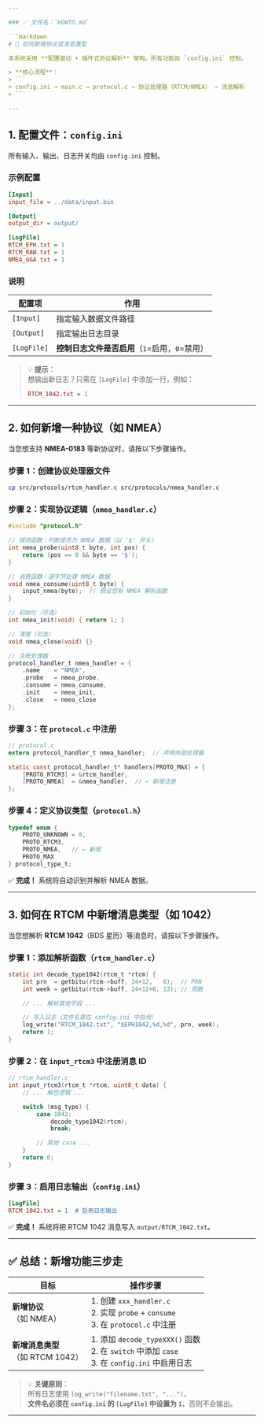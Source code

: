 ```yaml
---

### ✅ 文件名：`HOWTO.md`

```markdown
# 📄 如何新增协议或消息类型

本系统采用 **配置驱动 + 插件式协议解析** 架构。所有功能由 `config.ini` 控制。

> **核心流程**：
> ```
> config.ini → main.c → protocol.c → 协议处理器（RTCM/NMEA） → 消息解析
> ```

---
```


## 1. 配置文件：`config.ini`

所有输入、输出、日志开关均由 `config.ini` 控制。

### 示例配置

```ini
[Input]
input_file = ../data/input.bin

[Output]
output_dir = output/

[LogFile]
RTCM_EPH.txt = 1
RTCM_RAW.txt = 1
NMEA_GGA.txt = 1
```

### 说明

| 配置项 | 作用 |
|--------|------|
| `[Input]` | 指定输入数据文件路径 |
| `[Output]` | 指定输出日志目录 |
| `[LogFile]` | **控制日志文件是否启用**（`1`=启用，`0`=禁用） |

> 💡 **提示**：  
> 想输出新日志？只需在 `[LogFile]` 中添加一行，例如：
> ```ini
> RTCM_1042.txt = 1
> ```

---

## 2. 如何新增一种协议（如 NMEA）

当您想支持 **NMEA-0183** 等新协议时，请按以下步骤操作。

### 步骤 1：创建协议处理器文件

```bash
cp src/protocols/rtcm_handler.c src/protocols/nmea_handler.c
```

### 步骤 2：实现协议逻辑（`nmea_handler.c`）

```c
#include "protocol.h"

// 探测函数：判断是否为 NMEA 数据（以 '$' 开头）
int nmea_probe(uint8_t byte, int pos) {
    return (pos == 0 && byte == '$');
}

// 消费函数：逐字节处理 NMEA 数据
void nmea_consume(uint8_t byte) {
    input_nmea(byte);  // 假设您有 NMEA 解析函数
}

// 初始化（可选）
int nmea_init(void) { return 1; }

// 清理（可选）
void nmea_close(void) {}

// 注册处理器
protocol_handler_t nmea_handler = {
    .name    = "NMEA",
    .probe   = nmea_probe,
    .consume = nmea_consume,
    .init    = nmea_init,
    .close   = nmea_close
};
```

### 步骤 3：在 `protocol.c` 中注册

```c
// protocol.c
extern protocol_handler_t nmea_handler;  // 声明外部处理器

static const protocol_handler_t* handlers[PROTO_MAX] = {
    [PROTO_RTCM3] = &rtcm_handler,
    [PROTO_NMEA]  = &nmea_handler,  // ← 新增注册
};
```

### 步骤 4：定义协议类型（`protocol.h`）

```c
typedef enum {
    PROTO_UNKNOWN = 0,
    PROTO_RTCM3,
    PROTO_NMEA,   // ← 新增
    PROTO_MAX
} protocol_type_t;
```

✅ **完成！** 系统将自动识别并解析 NMEA 数据。

---

## 3. 如何在 RTCM 中新增消息类型（如 1042）

当您想解析 **RTCM 1042**（BDS 星历）等消息时，请按以下步骤操作。

### 步骤 1：添加解析函数（`rtcm_handler.c`）

```c
static int decode_type1042(rtcm_t *rtcm) {
    int prn  = getbitu(rtcm->buff, 24+12,   6);  // PRN
    int week = getbitu(rtcm->buff, 24+12+6, 13); // 周数

    // ... 解析其他字段 ...

    // 写入日志（文件名需在 config.ini 中启用）
    log_write("RTCM_1042.txt", "$EPH1042,%d,%d", prn, week);
    return 1;
}
```

### 步骤 2：在 `input_rtcm3` 中注册消息 ID

```c
// rtcm_handler.c
int input_rtcm3(rtcm_t *rtcm, uint8_t data) {
    // ... 解包逻辑 ...

    switch (msg_type) {
        case 1042:
            decode_type1042(rtcm);
            break;

        // 其他 case ...
    }
    return 0;
}
```

### 步骤 3：启用日志输出（`config.ini`）

```ini
[LogFile]
RTCM_1042.txt = 1  # 启用日志输出
```

✅ **完成！** 系统将把 RTCM 1042 消息写入 `output/RTCM_1042.txt`。

---

## ✅ 总结：新增功能三步走

| 目标 | 操作步骤 |
|------|----------|
| **新增协议**<br>（如 NMEA） | 1. 创建 `xxx_handler.c`<br>2. 实现 `probe` + `consume`<br>3. 在 `protocol.c` 中注册 |
| **新增消息类型**<br>（如 RTCM 1042） | 1. 添加 `decode_typeXXX()` 函数<br>2. 在 `switch` 中添加 `case`<br>3. 在 `config.ini` 中启用日志 |

> 💡 **关键原则**：  
> 所有日志使用 `log_write("filename.txt", "...")`，  
> **文件名必须在 `config.ini` 的 `[LogFile]` 中设置为 `1`**，否则不会输出。

---